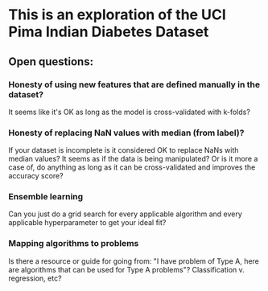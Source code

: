# This is an exploration of the UCI Pima Indian Diabetes Dataset

## Open questions:

### Honesty of using new features that are defined manually in the dataset?

It seems like it's OK as long as the model is cross-validated with k-folds?

### Honesty of replacing NaN values with median (from label)?

If your dataset is incomplete is it considered OK to replace NaNs with median values? It seems as if the data is being manipulated?
Or is it more a case of, do anything as long as it can be cross-validated and improves the accuracy score?

### Ensemble learning

Can you just do a grid search for every applicable algorithm and every applicable hyperparameter to get your ideal fit?

### Mapping algorithms to problems

Is there a resource or guide for going from: "I have problem of Type A, here are algorithms that can be used for Type A problems"? Classification v. regression, etc?
